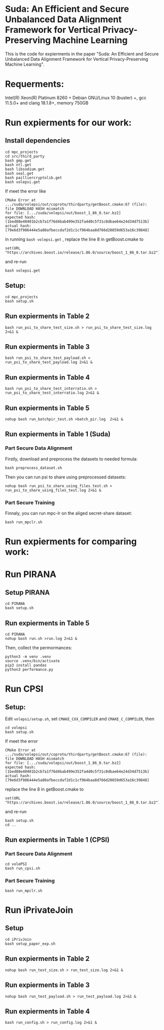 # Suda: An Efficient and Secure Unbalanced Data Alignment Framework for Vertical Privacy-Preserving Machine Learning

This is the code for expierments in the paper "Suda: An Efficient and Secure Unbalanced Data Alignment Framework for
Vertical Privacy-Preserving Machine Learning". 

# Requerments:
Intel(R) Xeon(R) Platinum 8260 +
Debian GNU/Linux 10 (buster) +,    gcc 11.5.0+ and clang 18.1.8+,   memory 750GB


# Run  expierments for our work:


## Install dependencies

```
cd mpc_projects
cd src/third_party
bash gmp.get
bash ntl.get
bash libsodium.get
bash seal.get
bash pailliercryptolib.get
bash volepsi.get

```

If meet the error like

```
CMake Error at .../suda/volepsi/out/coproto/thirdparty/getBoost.cmake:67 (file):
file DOWNLOAD HASH mismatch
for file: [.../suda/volepsi/out/boost_1_86_0.tar.bz2]
expected hash: [1bed88e40401b2cb7a1f76d4bab499e352fa4d0c5f31c0dbae64e24d34d7513b]
actual hash: [79e6d3f986444e5a80afbeccdaf2d1c1cf964baa8d766d20859d653a16c39848]
```

in running `bash volepsi.get` , replace the line 8 in getBoost.cmake to

```
set(URL "https://archives.boost.io/release/1.86.0/source/boost_1_86_0.tar.bz2")
```

and re-run

```
bash volepsi.get
```


## Setup:

```
cd mpc_projects
bash setup.sh
```

## Run expierments in Table 2

```
bash run_psi_to_share_test_size.sh > run_psi_to_share_test_size.log 2>&1 &
```

## Run expierments in Table 3

```
bash run_psi_to_share_test_payload.sh > run_psi_to_share_test_payload.log 2>&1 &
```

## Run expierments in Table 4

```
bash run_psi_to_share_test_interratio.sh > run_psi_to_share_test_interratio.log 2>&1 &
```


## Run expierments in Table 5

```
nohup bash run_batchpir_test.sh >batch_pir.log  2>&1 &
```

## Run expierments in Table 1 (Suda)

### Part Secure Data Alignment 

Firstly, download and preprocess the datasets to needed formula:

```
bash preprocess_dataset.sh
```

Then you can run psi to share using preprocessed datasets:

```
nohup bash run_psi_to_share_using_files_test.sh > run_psi_to_share_using_files_test.log 2>&1 &
```

### Part Secure Training

Finnaly, you can run mpc-lr on the aliged secret-share dataset:

```
bash run_mpclr.sh
```


# Run  expierments for comparing work:


# Run PIRANA

## Setup PIRANA

```
cd PIRANA
bash setup.sh
```

## Run expierments in Table 5

```
cd PIRANA
nohup bash run.sh >run.log 2>&1 &
```

Then, collect the permormances: 
```
python3 -m venv .venv
source .venv/bin/activate
pip3 install pandas
python3 performance.py
```

# Run CPSI
## Setup:

Edit `volepsi/setup.sh`, set `CMAKE_CXX_COMPILER`  and `CMAKE_C_COMPILER`, then

```
cd volepsi
bash setup.sh
```

If meet the error

```
CMake Error at .../suda/volepsi/out/coproto/thirdparty/getBoost.cmake:67 (file):
file DOWNLOAD HASH mismatch
for file: [.../suda/volepsi/out/boost_1_86_0.tar.bz2]
expected hash: [1bed88e40401b2cb7a1f76d4bab499e352fa4d0c5f31c0dbae64e24d34d7513b]
actual hash: [79e6d3f986444e5a80afbeccdaf2d1c1cf964baa8d766d20859d653a16c39848]
```

replace the line 8 in getBoost.cmake to

```
set(URL "https://archives.boost.io/release/1.86.0/source/boost_1_86_0.tar.bz2")
```

and re-run

```
bash setup.sh
cd ..
```

## Run expierments in Table 1 (CPSI)

### Part Secure Data Alignment 
```
cd volePSI
bash run_cpsi.sh
```

### Part Secure Training

```
bash run_mpclr.sh
```




# Run iPrivateJoin
## Setup

```
cd iPrivJoin
bash setup_paper_exp.sh
```

## Run expierments in Table 2

```
nohup bash run_test_size.sh > run_test_size.log 2>&1 &
```

## Run expierments in Table 3

```
nohup bash run_test_payload.sh > run_test_payload.log 2>&1 &
```


## Run expierments in Table 4

```
bash run_config.sh > run_config.log 2>&1 &
```

